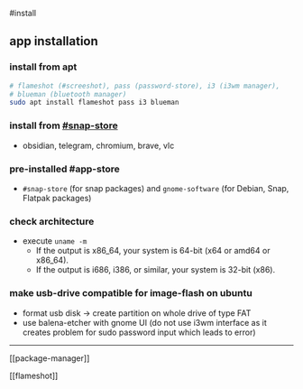 
#install
## app installation
### install from apt
```bash
# flameshot (#screeshot), pass (password-store), i3 (i3wm manager), 
# blueman (bluetooth manager)
sudo apt install flameshot pass i3 blueman
```

### install from [#snap-store](https://snapcraft.io/store)
- obsidian, telegram, chromium, brave, vlc

### pre-installed #app-store
- `#snap-store` (for snap packages) and `gnome-software` (for Debian, Snap, Flatpak packages)


### check architecture
- execute `uname -m`
	- If the output is x86_64, your system is 64-bit (x64 or amd64 or x86_64).
	- If the output is i686, i386, or similar, your system is 32-bit (x86).

### make usb-drive compatible for image-flash on ubuntu
- format usb disk -> create partition on whole drive of type FAT 
- use balena-etcher with gnome UI (do not use i3wm interface as it creates problem for sudo password input which leads to error)
---

[[package-manager]]

[[flameshot]]
